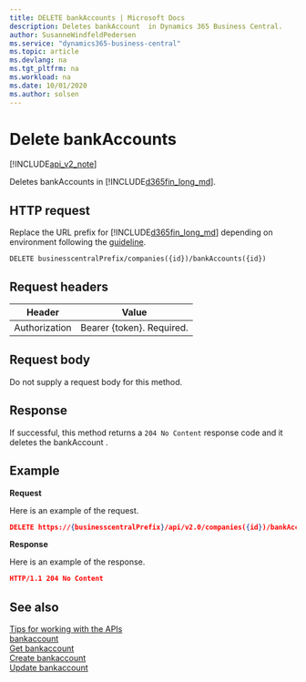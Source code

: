 ```yaml
---
title: DELETE bankAccounts | Microsoft Docs
description: Deletes bankAccount  in Dynamics 365 Business Central.
author: SusanneWindfeldPedersen
ms.service: "dynamics365-business-central"
ms.topic: article
ms.devlang: na
ms.tgt_pltfrm: na
ms.workload: na
ms.date: 10/01/2020
ms.author: solsen
---
```


# Delete bankAccounts

[!INCLUDE[api_v2_note](../../includes/api_v2_note.md)]

Deletes bankAccounts in [!INCLUDE[d365fin_long_md](../../includes/d365fin_long_md.md)].

## HTTP request
Replace the URL prefix for [!INCLUDE[d365fin_long_md](../../includes/d365fin_long_md.md)] depending on environment following the [guideline](../../v2.0/endpoints-apis-for-dynamics.md).
```
DELETE businesscentralPrefix/companies({id})/bankAccounts({id})
```

## Request headers

|Header         |Value                     |
|---------------|--------------------------|
|Authorization  |Bearer {token}. Required. |

## Request body
Do not supply a request body for this method.

## Response
If successful, this method returns a ```204 No Content``` response code and it deletes the bankAccount .

## Example

**Request**

Here is an example of the request.

```json
DELETE https://{businesscentralPrefix}/api/v2.0/companies({id})/bankAccounts({id})
```

**Response** 

Here is an example of the response. 

```json
HTTP/1.1 204 No Content
```



## See also
[Tips for working with the APIs](/dynamics365/business-central/dev-itpro/developer/devenv-connect-apps-tips)    
[bankaccount](../resources/dynamics_bankaccount.md)    
[Get bankaccount](dynamics_bankaccount_Get.md)    
[Create bankaccount](dynamics_bankaccount_Create.md)    
[Update bankaccount](dynamics_bankaccount_Update.md)    
